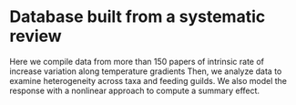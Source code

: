 # Database built from a systematic review
Here we compile data from more than 150 papers of intrinsic rate of increase variation along temperature gradients
Then, we analyze data to examine heterogeneity across taxa and feeding guilds. We also model the response with a nonlinear approach to compute a summary effect.
